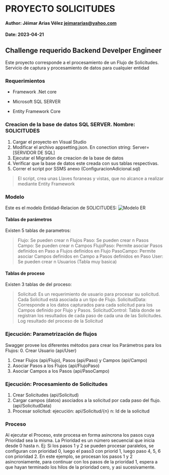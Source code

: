 # PROYECTO SOLICITUDES
#### Author: Jéimar Arias Vélez  jeimararias@yahoo.com
#### Date: 2023-04-21

## Challenge requerido Backend Develper Engineer

Este proyecto corresponde a el procesamiento de un Flujo de Solicitudes. Servicio de captura y procesamiento de datos para cualquier entidad

### Requerimientos

* Framework .Net core

* Microsoft SQL SERVER

* Entity Framework Core

### Creacion de la base de datos SQL SERVER. Nombre: SOLICITUDES

1. Cargar el proyecto en Visual Studio
2. Modificar el archivo appsetting.json. En conection string: Server=[SERVIDOR DE SQL]
3. Ejecutar el Migration de creacion de la base de datos
4. Verificar que la base de datos este creada con sus tablas respectivas.
5. Correr el script por SSMS anexo (ConfiguracionAdicional.sql)
> El script, crea unas Llaves foraneas y vistas, que no alcance a realizar mediante Entity Framework

### Modelo

Este es el modelo Entidad-Relacion de SOLICITUDES:
![Modelo ER](https://drive.google.com/file/d/1Nd4S4YaFahLJcrTD1zpD93NLDgSaQV9j/view?usp=sharing)

#### Tablas de parámetros

Existen 5 tablas de parametros:
> Flujo: Se pueden crear n Flujos
> Paso: Se pueden crear n Pasos
> Campo: Se pueden crear n Campos
> FlujoPaso: Permite asociar Pasos definidos en Paso a Flujos definidos en Flujo
> PasoCampo: Permite asociar Campos definidos en Campo a Pasos definidos en Paso 
> User: Se pueden crear n Usuarios (Tabla muy basica)

#### Tablas de proceso

Existen 3 tablas de del proceso:
> Solicitud: Es un requerimiento de usuario para procesar su solicitud. Cada Solicitud está asociada a un tipo de Flujo.
> SolicitudData: Corresponde a los datos capturados para cada solicitud para los Campos definido por Flujo y Pasos.
> SolicitudControl: Tabla donde se registran los resultados de cada paso de cada una de las Solicitudes. Log resultado del proceso de la Solicitud

### Ejecución: Parametrización de flujos
Swagger provee los diferentes métodos para crear los Parámetros para los Flujos:
0. Crear Usuario (api/User)
1. Crear Flujos (api/Flujo), Pasos (api/Paso) y Campos (api/Campo)
2. Asociar Pasos a los Flujos (api/FlujoPaso)
3. Asociar Campos a los Pasos (api/PasoCampo)

### Ejecución: Procesamiento de Solicitudes
1. Crear Solicitudes (api/Solicitud)
2. Cargar campos (datos) asociados a la solicitud por cada paso del flujo. (api/SolicitudData)
3. Procesar solicitud: ejecución: api/Solicitud/{n} n: Id de la solicitud

### Proceso
Al ejecutar el Proceso, este procesa en forma asincrona los pasos cuya Prioridad sea la misma. 
La Prioridad es un número secuencial que inicia desde 0 hasta n.
Ej: Si los pasos 1 y 2 se pueden procesar paralelos, se configuran con prioridad 0, luego el paso3 con priorid 1, luego paso 4, 5, 6 con prioridad 2.
En este ejemplo, se procesan los pasos 1 y 2 asincroniamente, para continuar con los pasos de la prioridad 1, espera a que hayan terminado 
los hilos de la prioridad cero, y asi sucesivamente.

